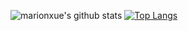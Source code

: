 ![marionxue's github stats](https://github-readme-stats.vercel.app/api?username=marionxue&show_icons=true&theme=dracula) 
[![Top Langs](https://github-readme-stats.vercel.app/api/top-langs/?username=anuraghazra&layout=compact)](https://github.com/anuraghazra/github-readme-stats)

